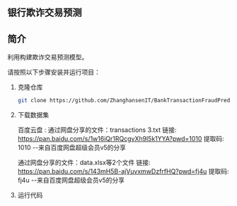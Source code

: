 ## 银行欺诈交易预测

## 简介

利用构建欺诈交易预测模型。

请按照以下步骤安装并运行项目：

1. 克隆仓库

   ```bash
   git clone https://github.com/ZhanghansenIT/BankTransactionFraudPred.git

2. 下载数据集

    百度云盘 : 通过网盘分享的文件：transactions 3.txt
    链接: https://pan.baidu.com/s/1w16iQr1RQcgvXh9l5k1YYA?pwd=1010 提取码: 1010 
    --来自百度网盘超级会员v5的分享

    通过网盘分享的文件：data.xlsx等2个文件
    链接: https://pan.baidu.com/s/143mH5B-ajVuvxmwDzfrfHQ?pwd=fj4u 提取码: fj4u 
    --来自百度网盘超级会员v5的分享

3. 运行代码 

    

